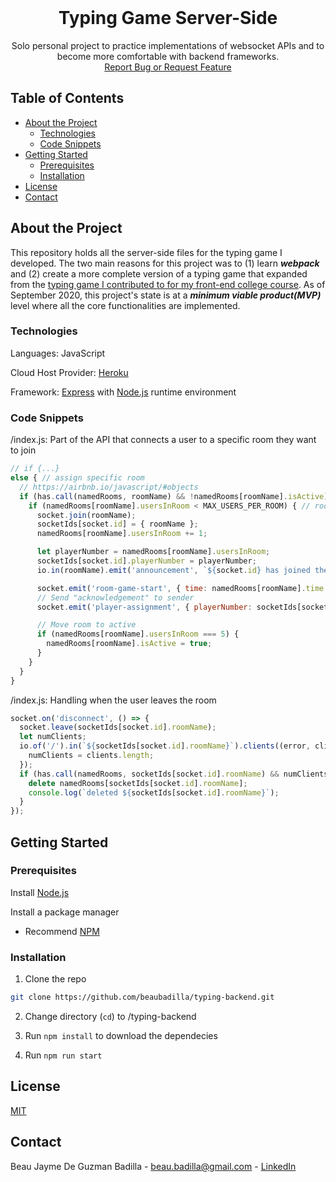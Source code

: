 <br />
<p align="center">
  <h1 align="center">Typing Game Server-Side</h1>

  <p align="center">
    Solo personal project to practice implementations of websocket APIs and to become more comfortable with backend frameworks.
    <br />
    <a href="https://github.com/beaubadilla/typing-backend/issues">Report Bug or Request Feature</a>
  </p>
</p>

## Table of Contents

* [About the Project](#about-the-project)
  * [Technologies](#technologies)
  * [Code Snippets](#code-snippets)
* [Getting Started](#getting-started)
  * [Prerequisites](#prerequisites)
  * [Installation](#installation)
* [License](#license)
* [Contact](#contact)

## About the Project

This repository holds all the server-side files for the typing game I developed. The two main reasons for this project was to (1) learn ***webpack*** and (2) create a more complete version of a typing game that expanded from the [typing game I contributed to for my front-end college course](https://github.com/beaubadilla/cpsc349_frontend_engineering). As of September 2020, this project's state is at a ***minimum viable product(MVP)*** level where all the core functionalities are implemented.

### Technologies
Languages: JavaScript

Cloud Host Provider: [Heroku](https://www.heroku.com/)

Framework: [Express](https://expressjs.com/) with [Node.js](https://nodejs.org/en/) runtime environment

### Code Snippets

/index.js: Part of the API that connects a user to a specific room they want to join
```javascript
// if {...}
else { // assign specific room
  // https://airbnb.io/javascript/#objects
  if (has.call(namedRooms, roomName) && !namedRooms[roomName].isActive) { // room name exists, i.e. this socket is joining
    if (namedRooms[roomName].usersInRoom < MAX_USERS_PER_ROOM) { // room not maxed
      socket.join(roomName);
      socketIds[socket.id] = { roomName };
      namedRooms[roomName].usersInRoom += 1;

      let playerNumber = namedRooms[roomName].usersInRoom;
      socketIds[socket.id].playerNumber = playerNumber;
      io.in(roomName).emit('announcement', `${socket.id} has joined the lobby as player #${socketIds[socket.id].playerNumber}`);

      socket.emit('room-game-start', { time: namedRooms[roomName].time });
      // Send "acknowledgement" to sender
      socket.emit('player-assignment', { playerNumber: socketIds[socket.id].playerNumber });

      // Move room to active
      if (namedRooms[roomName].usersInRoom === 5) {
        namedRooms[roomName].isActive = true;
      }
    }
  }
}
```

/index.js: Handling when the user leaves the room
```javascript
socket.on('disconnect', () => {
  socket.leave(socketIds[socket.id].roomName);
  let numClients;
  io.of('/').in(`${socketIds[socket.id].roomName}`).clients((error, clients) => {
    numClients = clients.length;
  });
  if (has.call(namedRooms, socketIds[socket.id].roomName) && numClients === 0) {
    delete namedRooms[socketIds[socket.id].roomName];
    console.log(`deleted ${socketIds[socket.id].roomName}`);
  }
});
```

## Getting Started

### Prerequisites

Install [Node.js](https://nodejs.org/en/)

Install a package manager
* Recommend [NPM](https://www.npmjs.com/)

### Installation

1. Clone the repo
```sh
git clone https://github.com/beaubadilla/typing-backend.git
```
2. Change directory (```cd```) to /typing-backend

3. Run ```npm install``` to download the dependecies

4. Run ```npm run start```

## License
[MIT](https://choosealicense.com/licenses/mit/)

## Contact

Beau Jayme De Guzman Badilla - beau.badilla@gmail.com - [LinkedIn](https://www.linkedin.com/in/beau-jayme-badilla/)


[typing-frontend-1-screenshot]: /readme-typing-frontend-1.jpg
[typing-frontend-2-screenshot]: /readme-typing-frontend-2.jpg
